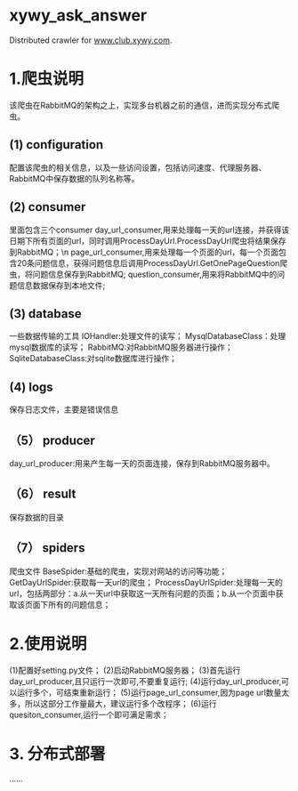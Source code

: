 # xywy_ask_answer
Distributed crawler for www.club.xywy.com.
# 1.爬虫说明
该爬虫在RabbitMQ的架构之上，实现多台机器之前的通信，进而实现分布式爬虫。
## (1) configuration
配置该爬虫的相关信息，以及一些访问设置，包括访问速度、代理服务器、RabbitMQ中保存数据的队列名称等。
## (2) consumer
里面包含三个consumer
day_url_consumer,用来处理每一天的url连接，并获得该日期下所有页面的url，同时调用ProcessDayUrl.ProcessDayUrl爬虫将结果保存到RabbitMQ；\n
page_url_consumer,用来处理每一个页面的url，每一个页面包含20条问题信息，获得问题信息后调用ProcessDayUrl.GetOnePageQuestion爬虫，将问题信息保存到RabbitMQ;
question_consumer,用来将RabbitMQ中的问题信息数据保存到本地文件;
## (3) database
一些数据传输的工具
IOHandler:处理文件的读写；
MysqlDatabaseClass：处理mysql数据库的读写；
RabbitMQ:对RabbitMQ服务器进行操作；
SqliteDatabaseClass:对sqlite数据库进行操作；
## (4) logs
保存日志文件，主要是错误信息
## （5） producer
day_url_producer:用来产生每一天的页面连接，保存到RabbitMQ服务器中。
## （6） result
保存数据的目录
## （7） spiders
爬虫文件
BaseSpider:基础的爬虫，实现对网站的访问等功能；
GetDayUrlSpider:获取每一天url的爬虫；
ProcessDayUrlSpider:处理每一天的url，包括两部分：a.从一天url中获取这一天所有问题的页面；b.从一个页面中获取该页面下所有的问题信息；

# 2.使用说明
(1)配置好setting.py文件；
(2)启动RabbitMQ服务器；
(3)首先运行day_url_producer,且只运行一次即可,不要重复运行;
(4)运行day_url_producer,可以运行多个，可结束重新运行；
(5)运行page_url_consumer,因为page url数量太多，所以这部分工作量最大，建议运行多个改程序；
(6)运行quesiton_consumer,运行一个即可满足需求；

# 3. 分布式部署
......

